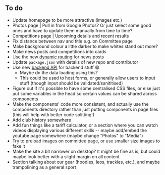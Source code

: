 ## To do

- Update homepage to be more attractive (images etc.)
- Photos page | Pull in from Google Photos? Or just select some good ones and have to update them manually from time to time?
- Competitions page | Upcoming details and recent results
- Fix distance between nav and title e.g. on Committee page
- Make background colour a little darker to make whites stand out more?
- Make news posts and competitions into cards
- Use the new [dynamic routing](https://nextjs.org/learn/basics/clean-urls-with-dynamic-routing/dynamic-routing) for news posts
- Update `package.json` with details of new repo and contributor
- Use new [backend API](https://nextjs.org/blog/next-9#api-routes) for backend stuff 😁
  - Maybe do the data loading using this?
  - This could be used to host forms, or generally allow users to input stuff (though input should be validated/sanititised)
- Figure out if it's possible to have some centralised CSS files, or else just put some variables in the head so certain values can be shared across components
- Make the components' code more consistent, and actually use the components directory rather than just putting components in page files (this will help with better code splitting!)
- Add club history somewhere
- Add fun things like a tariff calculator, or a section where you can watch videos displaying various different skills -- maybe add/embed the youtube page somewhere (maybe change "Photos" to "Media")
- Try to preload images on committee page, or use smaller size images to fake it
- Make the site a bit narrower on desktop? It might be fine as is, but could maybe look better with a slight margin on all content
- Section talking about our gear (hoodies, leos, trackies, etc.), and maybe trampolining as a general sport